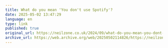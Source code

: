 ```yaml
--- 
title: What do you mean 'You don't use Spotify'?
date: 2025-05-02 13:47:29
language: en
type: link
published: true
original_url: https://neilzone.co.uk/2024/09/what-do-you-mean-you-dont-use-spotify/
archive_url: https://web.archive.org/web/20250502114826/https://neilzone.co.uk/2024/09/what-do-you-mean-you-dont-use-spotify/
---
```

